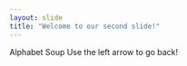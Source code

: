 ```yaml
---
layout: slide
title: "Welcome to our second slide!"
---
```

Alphabet Soup
Use the left arrow to go back!
